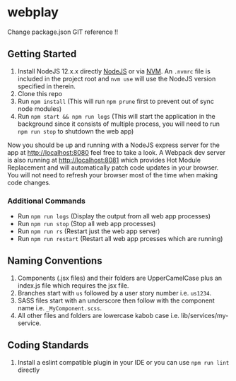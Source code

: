 # webplay
 Change package.json GIT reference !!


## Getting Started

1. Install NodeJS 12.x.x directly [NodeJS](https://nodejs.org/en/) or via [NVM](https://github.com/creationix/nvm). An `.nvmrc` file is included in the project root and `nvm use` will use the NodeJS version specified in therein.
2. Clone this repo 
3. Run `npm install` (This will run `npm prune` first to prevent out of sync node modules)
4. Run `npm start && npm run logs` (This will start the application in the background since it consists of multiple process, you will need to run `npm run stop` to shutdown the web app)

Now you should be up and running with a NodeJS express server for the app at [http://localhost:8080](http://localhost:8080) feel free to take a look. A Webpack dev server is also running at [http://localhost:8081](http://localhost:8081) which provides Hot Module Replacement and will automatically patch code updates in your browser.  You will not need to refresh your browser most of the time when making code changes.

### Additional Commands

- Run `npm run logs` (Display the output from all web app processes)
- Run `npm run stop` (Stop all web app processes)
- Run `npm run rs` (Restart just the web app server)
- Run `npm run restart` (Restart all web app prcesses which are running)

## Naming Conventions

1. Components (.jsx files) and their folders are UpperCamelCase plus an index.js file which requires the jsx file.
2. Branches start with `us` followed by a user story number i.e. `us1234`.
3. SASS files start with an underscore then follow with the component name i.e. `_MyComponent.scss`.
4. All other files and folders are lowercase kabob case i.e. lib/services/my-service.

## Coding Standards

1. Install a eslint compatible plugin in your IDE or you can use `npm run lint` directly

